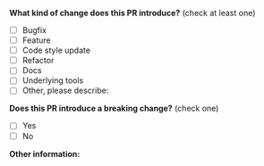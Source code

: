 <!-- Please don't delete this template -->

<!-- PULL REQUEST TEMPLATE -->
<!-- (Update "[ ]" to "[x]" to check a box) -->

**What kind of change does this PR introduce?** (check at least one)

- [ ] Bugfix
- [ ] Feature
- [ ] Code style update
- [ ] Refactor
- [ ] Docs
- [ ] Underlying tools
- [ ] Other, please describe:

<!--
Note:
When submitting documentation PRs, please target the `master` branch (https://cli.vuejs.org) or `next` branch
When submitting coding PRs, please target the `dev` branch.
-->

**Does this PR introduce a breaking change?** (check one)

- [ ] Yes
- [ ] No

**Other information:**
